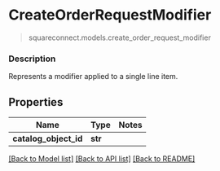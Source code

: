 # CreateOrderRequestModifier
> squareconnect.models.create_order_request_modifier

### Description

Represents a modifier applied to a single line item.

## Properties
Name | Type | Notes
------------ | ------------- | -------------
**catalog_object_id** | **str** | 

[[Back to Model list]](../README.md#documentation-for-models) [[Back to API list]](../README.md#documentation-for-api-endpoints) [[Back to README]](../README.md)


